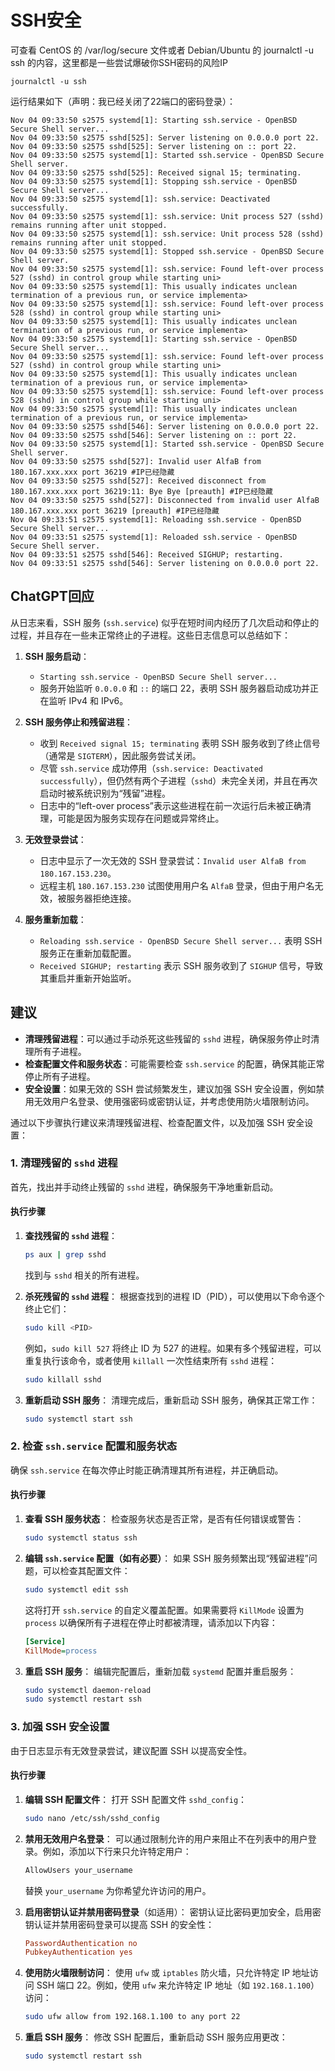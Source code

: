 # SSH安全
可查看 CentOS 的 /var/log/secure 文件或者 Debian/Ubuntu 的 journalctl -u ssh 的内容，这里都是一些尝试爆破你SSH密码的风险IP
```
journalctl -u ssh
```
运行结果如下（声明：我已经关闭了22端口的密码登录）：
```
Nov 04 09:33:50 s2575 systemd[1]: Starting ssh.service - OpenBSD Secure Shell server...
Nov 04 09:33:50 s2575 sshd[525]: Server listening on 0.0.0.0 port 22.
Nov 04 09:33:50 s2575 sshd[525]: Server listening on :: port 22.
Nov 04 09:33:50 s2575 systemd[1]: Started ssh.service - OpenBSD Secure Shell server.
Nov 04 09:33:50 s2575 sshd[525]: Received signal 15; terminating.
Nov 04 09:33:50 s2575 systemd[1]: Stopping ssh.service - OpenBSD Secure Shell server...
Nov 04 09:33:50 s2575 systemd[1]: ssh.service: Deactivated successfully.
Nov 04 09:33:50 s2575 systemd[1]: ssh.service: Unit process 527 (sshd) remains running after unit stopped.
Nov 04 09:33:50 s2575 systemd[1]: ssh.service: Unit process 528 (sshd) remains running after unit stopped.
Nov 04 09:33:50 s2575 systemd[1]: Stopped ssh.service - OpenBSD Secure Shell server.
Nov 04 09:33:50 s2575 systemd[1]: ssh.service: Found left-over process 527 (sshd) in control group while starting uni>
Nov 04 09:33:50 s2575 systemd[1]: This usually indicates unclean termination of a previous run, or service implementa>
Nov 04 09:33:50 s2575 systemd[1]: ssh.service: Found left-over process 528 (sshd) in control group while starting uni>
Nov 04 09:33:50 s2575 systemd[1]: This usually indicates unclean termination of a previous run, or service implementa>
Nov 04 09:33:50 s2575 systemd[1]: Starting ssh.service - OpenBSD Secure Shell server...
Nov 04 09:33:50 s2575 systemd[1]: ssh.service: Found left-over process 527 (sshd) in control group while starting uni>
Nov 04 09:33:50 s2575 systemd[1]: This usually indicates unclean termination of a previous run, or service implementa>
Nov 04 09:33:50 s2575 systemd[1]: ssh.service: Found left-over process 528 (sshd) in control group while starting uni>
Nov 04 09:33:50 s2575 systemd[1]: This usually indicates unclean termination of a previous run, or service implementa>
Nov 04 09:33:50 s2575 sshd[546]: Server listening on 0.0.0.0 port 22.
Nov 04 09:33:50 s2575 sshd[546]: Server listening on :: port 22.
Nov 04 09:33:50 s2575 systemd[1]: Started ssh.service - OpenBSD Secure Shell server.
Nov 04 09:33:50 s2575 sshd[527]: Invalid user AlfaB from 180.167.xxx.xxx port 36219 #IP已经隐藏
Nov 04 09:33:50 s2575 sshd[527]: Received disconnect from 180.167.xxx.xxx port 36219:11: Bye Bye [preauth] #IP已经隐藏
Nov 04 09:33:50 s2575 sshd[527]: Disconnected from invalid user AlfaB 180.167.xxx.xxx port 36219 [preauth] #IP已经隐藏
Nov 04 09:33:51 s2575 systemd[1]: Reloading ssh.service - OpenBSD Secure Shell server...
Nov 04 09:33:51 s2575 systemd[1]: Reloaded ssh.service - OpenBSD Secure Shell server.
Nov 04 09:33:51 s2575 sshd[546]: Received SIGHUP; restarting.
Nov 04 09:33:51 s2575 sshd[546]: Server listening on 0.0.0.0 port 22.
```
## ChatGPT回应
从日志来看，SSH 服务 (`ssh.service`) 似乎在短时间内经历了几次启动和停止的过程，并且存在一些未正常终止的子进程。这些日志信息可以总结如下：
1. **SSH 服务启动**：
   - `Starting ssh.service - OpenBSD Secure Shell server...`
   - 服务开始监听 `0.0.0.0` 和 `::` 的端口 22，表明 SSH 服务器启动成功并正在监听 IPv4 和 IPv6。

2. **SSH 服务停止和残留进程**：
   - 收到 `Received signal 15; terminating` 表明 SSH 服务收到了终止信号（通常是 `SIGTERM`），因此服务尝试关闭。
   - 尽管 `ssh.service` 成功停用（`ssh.service: Deactivated successfully`），但仍然有两个子进程（`sshd`）未完全关闭，并且在再次启动时被系统识别为“残留”进程。
   - 日志中的“left-over process”表示这些进程在前一次运行后未被正确清理，可能是因为服务实现存在问题或异常终止。

3. **无效登录尝试**：
   - 日志中显示了一次无效的 SSH 登录尝试：`Invalid user AlfaB from 180.167.153.230`。
   - 远程主机 `180.167.153.230` 试图使用用户名 `AlfaB` 登录，但由于用户名无效，被服务器拒绝连接。

4. **服务重新加载**：
   - `Reloading ssh.service - OpenBSD Secure Shell server...` 表明 SSH 服务正在重新加载配置。
   - `Received SIGHUP; restarting` 表示 SSH 服务收到了 `SIGHUP` 信号，导致其重启并重新开始监听。

## 建议
- **清理残留进程**：可以通过手动杀死这些残留的 `sshd` 进程，确保服务停止时清理所有子进程。
- **检查配置文件和服务状态**：可能需要检查 `ssh.service` 的配置，确保其能正常停止所有子进程。
- **安全设置**：如果无效的 SSH 尝试频繁发生，建议加强 SSH 安全设置，例如禁用无效用户名登录、使用强密码或密钥认证，并考虑使用防火墙限制访问。

通过以下步骤执行建议来清理残留进程、检查配置文件，以及加强 SSH 安全设置：

### 1. 清理残留的 `sshd` 进程
首先，找出并手动终止残留的 `sshd` 进程，确保服务干净地重新启动。

#### 执行步骤
1. **查找残留的 `sshd` 进程**：
   ```bash
   ps aux | grep sshd
   ```
   找到与 `sshd` 相关的所有进程。

2. **杀死残留的 `sshd` 进程**：
   根据查找到的进程 ID（PID），可以使用以下命令逐个终止它们：
   ```bash
   sudo kill <PID>
   ```
   例如，`sudo kill 527` 将终止 ID 为 527 的进程。如果有多个残留进程，可以重复执行该命令，或者使用 `killall` 一次性结束所有 `sshd` 进程：
   ```bash
   sudo killall sshd
   ```

3. **重新启动 SSH 服务**：
   清理完成后，重新启动 SSH 服务，确保其正常工作：
   ```bash
   sudo systemctl start ssh
   ```

### 2. 检查 `ssh.service` 配置和服务状态
确保 `ssh.service` 在每次停止时能正确清理其所有进程，并正确启动。

#### 执行步骤
1. **查看 SSH 服务状态**：
   检查服务状态是否正常，是否有任何错误或警告：
   ```bash
   sudo systemctl status ssh
   ```

2. **编辑 `ssh.service` 配置（如有必要）**：
   如果 SSH 服务频繁出现“残留进程”问题，可以检查其配置文件：
   ```bash
   sudo systemctl edit ssh
   ```
   这将打开 `ssh.service` 的自定义覆盖配置。如果需要将 `KillMode` 设置为 `process` 以确保所有子进程在停止时都被清理，请添加以下内容：
   ```ini
   [Service]
   KillMode=process
   ```

3. **重启 SSH 服务**：
   编辑完配置后，重新加载 `systemd` 配置并重启服务：
   ```bash
   sudo systemctl daemon-reload
   sudo systemctl restart ssh
   ```

### 3. 加强 SSH 安全设置
由于日志显示有无效登录尝试，建议配置 SSH 以提高安全性。

#### 执行步骤
1. **编辑 SSH 配置文件**：
   打开 SSH 配置文件 `sshd_config`：
   ```bash
   sudo nano /etc/ssh/sshd_config
   ```

2. **禁用无效用户名登录**：
   可以通过限制允许的用户来阻止不在列表中的用户登录。例如，添加以下行来只允许特定用户：
   ```bash
   AllowUsers your_username
   ```
   替换 `your_username` 为你希望允许访问的用户。

3. **启用密钥认证并禁用密码登录**（如适用）：
   密钥认证比密码更加安全，启用密钥认证并禁用密码登录可以提高 SSH 的安全性：
   ```ini
   PasswordAuthentication no
   PubkeyAuthentication yes
   ```

4. **使用防火墙限制访问**：
   使用 `ufw` 或 `iptables` 防火墙，只允许特定 IP 地址访问 SSH 端口 22。例如，使用 `ufw` 来允许特定 IP 地址（如 `192.168.1.100`）访问：
   ```bash
   sudo ufw allow from 192.168.1.100 to any port 22
   ```

5. **重启 SSH 服务**：
   修改 SSH 配置后，重新启动 SSH 服务应用更改：
   ```bash
   sudo systemctl restart ssh
   ```
